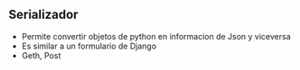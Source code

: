 ## Serializador

- Permite convertir objetos de python en informacion de Json y viceversa
- Es similar a un formulario de Django
- Geth, Post

